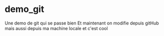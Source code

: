 # demo_git
Une demo de git qui se passe bien
Et maintenant on modifie depuis gitHub
mais aussi depuis ma machine locale
et c'est cool
